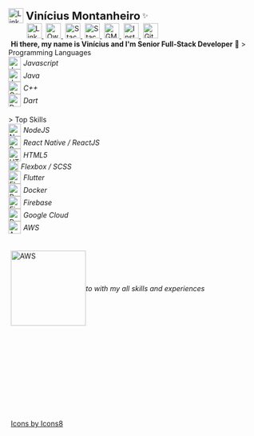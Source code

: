 <style>
.name{
  font-size:22px
}
.profile{
  display:flex;
  width: 100%;
  justify-content: flex-start;
  align-items: center;
}
a,b{
  padding-left:5px;
}
.skills{
  display:flex;
  flex-direction: column;
  justify-content: center;
  align-items: flex-start;
}
.skills > span{
  display:flex;
  justify-content: center;
  align-items: center;
}
.skills > span > i{
  margin-left:5px;
  font-size:14px
}
</style>
<div class="profile">
  <img src="https://raw.githubusercontent.com/vmontanheiro/vmontanheiro/master/assets/img/darth-vader.png" width="30" alt="LinkedIn Profile" />
  <b class="name">Vinícius Montanheiro</b>&nbsp;✨
</div>
<div class=".profile">
  &nbsp;&nbsp;&nbsp;&nbsp;&nbsp;&nbsp;&nbsp;
  <a href="https://ie.linkedin.com/in/vmontanheiro" title="LinkedIn Profile">
  <img src="https://raw.githubusercontent.com/vmontanheiro/vmontanheiro/master/assets/img/linkedin.svg" width="30" alt="LinkedIn Profile" />
  </a>
  <a href="https://www.npmjs.com/~vmontanheiro" title="Own NPM Libraries">
  <img src="https://raw.githubusercontent.com/vmontanheiro/vmontanheiro/master/assets/img/npm.svg" width="30" alt="Own NPM Libraries" />
  </a>
  <a href="https://stackoverflow.com/users/4214310/vmontanheiro" title="StackOverflow Profile">
  <img src="https://raw.githubusercontent.com/vmontanheiro/vmontanheiro/master/assets/img/stack-overflow.svg" width="30" alt="StackOverflow Profile" />
  </a>
  <a href="https://pt.stackoverflow.com/users/17786/vmontanheiro" title="StackOverflow PT-BR Profile">
  <img src="https://raw.githubusercontent.com/vmontanheiro/vmontanheiro/master/assets/img/pt-stack-overflow.svg" width="30" alt="StackOverflow PT-BR Profile" />
  </a>
  <a href="mailto:vinicius.amontanheiro@gmail.com" title="GMAIL Contact">
  <img src="https://raw.githubusercontent.com/vmontanheiro/vmontanheiro/master/assets/img/gmail.svg" width="30" alt="GMAIL Contact" />
  </a>
  <a href="https://www.instagram.com/vini.montanheiro" title="Instagram Profile">
  <img src="https://raw.githubusercontent.com/vmontanheiro/vmontanheiro/master/assets/img/instragram.svg" width="30" alt="Instagram Profile" />
  </a>
  <a href="https://pt.stackoverflow.com/users/17786/vmontanheiro" title="GitHub Profile">
  <img src="https://raw.githubusercontent.com/vmontanheiro/vmontanheiro/master/assets/img/github.svg" width="30" alt="GitHub Profile" />
  </a>
</div>
<b> Hi there, my name is Vinícius and I'm Senior Full-Stack Developer</b> 👋
> Programming Languages
<div class="skills">
  <span>
  <img src="https://raw.githubusercontent.com/vmontanheiro/vmontanheiro/master/assets/img/javascript.png" width="25" alt="Javascript" /> 
  <i> Javascript</i>
  </span>
  <span>
  <img src="https://raw.githubusercontent.com/vmontanheiro/vmontanheiro/master/assets/img/java.png" width="25" alt="Java" /> 
  <i>Java</i>
  </span>
  <span>
  <img src="https://raw.githubusercontent.com/vmontanheiro/vmontanheiro/master/assets/img/cpp.png" width="25" alt="C++" /> 
  <i> C++</i>
  </span>
  <span>
  <img src="https://raw.githubusercontent.com/vmontanheiro/vmontanheiro/master/assets/img/dart.png" width="25" alt="Dart" /> 
  <i> Dart</i>
  </span>
</div>
</br>
> Top Skills
<div class="skills">
  <span>
  <img src="https://raw.githubusercontent.com/vmontanheiro/vmontanheiro/master/assets/img/nodejs.png" width="25" alt="NodeJS" /> 
  <i> NodeJS</i>
  </span>
  <span>
  <img src="https://raw.githubusercontent.com/vmontanheiro/vmontanheiro/master/assets/img/react-native.svg" width="25" alt="React" /> 
  <i> React Native / ReactJS</i>
  </span>
  <span>
  <img src="https://raw.githubusercontent.com/vmontanheiro/vmontanheiro/master/assets/img/html.png" width="25" alt="HTML5" /> 
  <i>HTML5</i>
  </span>
  <span>
  <img src="https://raw.githubusercontent.com/vmontanheiro/vmontanheiro/master/assets/img/flexbox.png" width="20" alt="Flexbox" /> 
  <i> Flexbox / SCSS</i>
  </span>
  <span>
  <img src="https://raw.githubusercontent.com/vmontanheiro/vmontanheiro/master/assets/img/flutter.png" width="25" alt="Flutter" /> 
  <i> Flutter</i>
  </span>
  <span>
  <img src="https://raw.githubusercontent.com/vmontanheiro/vmontanheiro/master/assets/img/docker.png" width="25" alt="Docker" /> 
  <i> Docker</i>
  </span>
  <span>
  <img src="https://raw.githubusercontent.com/vmontanheiro/vmontanheiro/master/assets/img/firebase.png" width="25" alt="Firebase" /> 
  <i> Firebase</i>
  </span>
  <span>
  <img src="https://raw.githubusercontent.com/vmontanheiro/vmontanheiro/master/assets/img/google-cloud.png" width="25" alt="Dart" /> 
  <i> Google Cloud</i>
  </span>
  <span>
  <img src="https://raw.githubusercontent.com/vmontanheiro/vmontanheiro/master/assets/img/aws.png" width="25" alt="AWS" /> 
  <i> AWS </i>
  </span>
</div>
</br>
</br>
<div class="profile">
  <a href="https://ie.linkedin.com/in/vmontanheiro"title="LinkedIn Profile">
  <img src="https://raw.githubusercontent.com/vmontanheiro/vmontanheiro/master/assets/img/linkedin-button.png" width="150" alt="AWS" />
  </a>
  <i>
  to with my all skills and experiences
  </i>
</div>
</br>
</br>
</br>
</br>
</br>
</br>
</br>
</br>
</br>
</br>
</br>
<a href="https://icons8.com/icon/15470/caixa-de-selecção-seleccionada-2">Icons by Icons8</a>